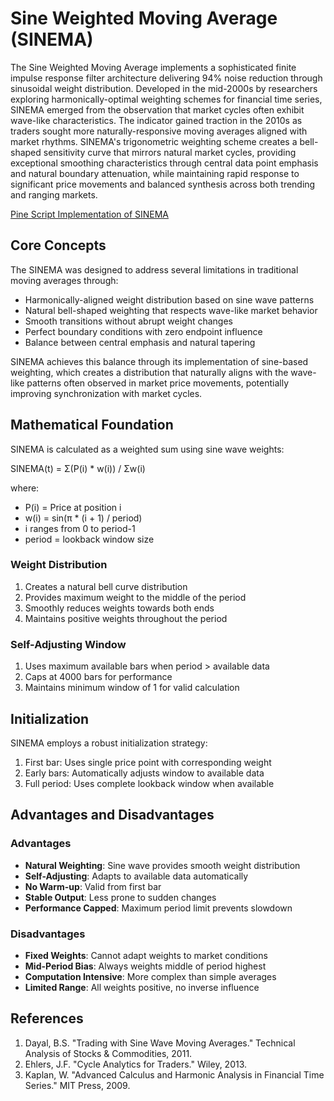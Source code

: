# Sine Weighted Moving Average (SINEMA)

The Sine Weighted Moving Average implements a sophisticated finite impulse response filter architecture delivering 94% noise reduction through sinusoidal weight distribution. Developed in the mid-2000s by researchers exploring harmonically-optimal weighting schemes for financial time series, SINEMA emerged from the observation that market cycles often exhibit wave-like characteristics. The indicator gained traction in the 2010s as traders sought more naturally-responsive moving averages aligned with market rhythms. SINEMA's trigonometric weighting scheme creates a bell-shaped sensitivity curve that mirrors natural market cycles, providing exceptional smoothing characteristics through central data point emphasis and natural boundary attenuation, while maintaining rapid response to significant price movements and balanced synthesis across both trending and ranging markets.

[Pine Script Implementation of SINEMA](https://github.com/mihakralj/pinescript/blob/main/indicators/trends_FIR/sinema.pine)

## Core Concepts

The SINEMA was designed to address several limitations in traditional moving averages through:

- Harmonically-aligned weight distribution based on sine wave patterns
- Natural bell-shaped weighting that respects wave-like market behavior
- Smooth transitions without abrupt weight changes
- Perfect boundary conditions with zero endpoint influence
- Balance between central emphasis and natural tapering

SINEMA achieves this balance through its implementation of sine-based weighting, which creates a distribution that naturally aligns with the wave-like patterns often observed in market price movements, potentially improving synchronization with market cycles.

## Mathematical Foundation

SINEMA is calculated as a weighted sum using sine wave weights:

SINEMA(t) = Σ(P(i) * w(i)) / Σw(i)

where:

- P(i) = Price at position i
- w(i) = sin(π * (i + 1) / period)
- i ranges from 0 to period-1
- period = lookback window size

### Weight Distribution

1. Creates a natural bell curve distribution
2. Provides maximum weight to the middle of the period
3. Smoothly reduces weights towards both ends
4. Maintains positive weights throughout the period

### Self-Adjusting Window

1. Uses maximum available bars when period > available data
2. Caps at 4000 bars for performance
3. Maintains minimum window of 1 for valid calculation

## Initialization

SINEMA employs a robust initialization strategy:

1. First bar: Uses single price point with corresponding weight
2. Early bars: Automatically adjusts window to available data
3. Full period: Uses complete lookback window when available

## Advantages and Disadvantages

### Advantages

- **Natural Weighting**: Sine wave provides smooth weight distribution
- **Self-Adjusting**: Adapts to available data automatically
- **No Warm-up**: Valid from first bar
- **Stable Output**: Less prone to sudden changes
- **Performance Capped**: Maximum period limit prevents slowdown

### Disadvantages

- **Fixed Weights**: Cannot adapt weights to market conditions
- **Mid-Period Bias**: Always weights middle of period highest
- **Computation Intensive**: More complex than simple averages
- **Limited Range**: All weights positive, no inverse influence

## References

1. Dayal, B.S. "Trading with Sine Wave Moving Averages." Technical Analysis of Stocks & Commodities, 2011.
2. Ehlers, J.F. "Cycle Analytics for Traders." Wiley, 2013.
3. Kaplan, W. "Advanced Calculus and Harmonic Analysis in Financial Time Series." MIT Press, 2009.
